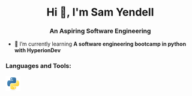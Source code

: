 <h1 align="center">Hi 👋, I'm Sam Yendell</h1>
<h3 align="center">An Aspiring Software Engineering</h3>

- 🌱 I’m currently learning **A software engineering bootcamp in python with HyperionDev**


<p align="left">
</p>

<h3 align="left">Languages and Tools:</h3>
<p align="left"> <a href="https://www.python.org" target="_blank" rel="noreferrer"> <img src="https://raw.githubusercontent.com/devicons/devicon/master/icons/python/python-original.svg" alt="python" width="40" height="40"/> </a> </p>
